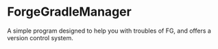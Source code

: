 ForgeGradleManager
==================

A simple program designed to help you with troubles of FG, and offers a version control system.
